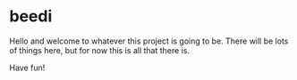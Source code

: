 beedi
=====
Hello and welcome to whatever this project is going to be. 
There will be lots of things here, but for now this is all that there is.

Have fun!
